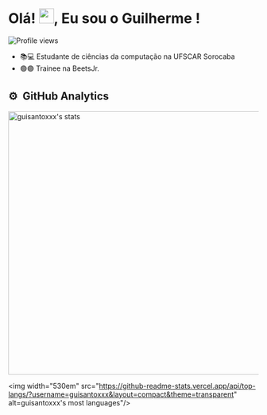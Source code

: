 <h1 align="left">Olá! <img src="https://raw.githubusercontent.com/kaueMarques/kaueMarques/master/hi.gif" height="30px">, Eu sou o Guilherme !</h1>
<p align="left"> <img src="https://komarev.com/ghpvc/?username=guisantoxxx&color=blue" alt="Profile views" /> </p>

- 📚💻 Estudante de ciências da computação na UFSCAR Sorocaba
- 🟢🟣 Trainee na BeetsJr.

## ⚙️ &nbsp;GitHub Analytics

<p align="left">
<img width="530em" src="https://github-readme-stats.vercel.app/api?username=guisantoxxx&show_icons=true&theme=transparent&hide=rank" alt="guisantoxxx's stats"/>  
  
<img width="530em" src="https://github-readme-stats.vercel.app/api/top-langs/?username=guisantoxxx&layout=compact&theme=transparent" alt=guisantoxxx's most languages"/>
</p>

<br><br>
